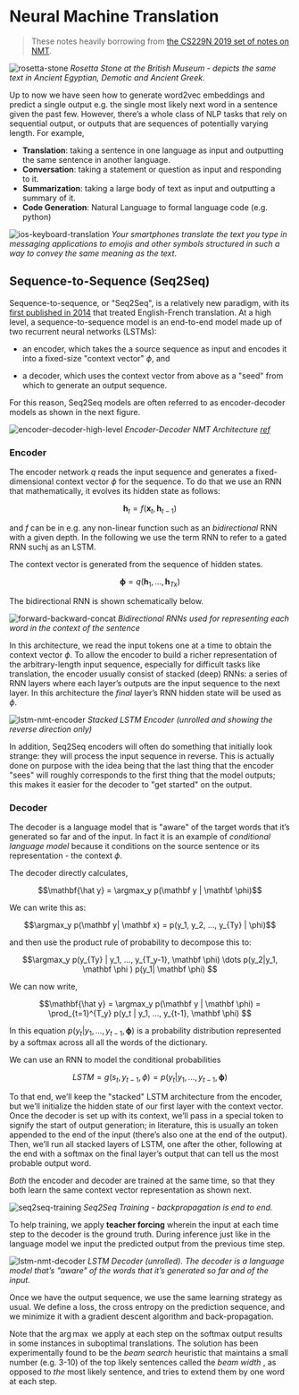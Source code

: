 # Neural Machine Translation

> These notes heavily borrowing from [the CS229N 2019 set of notes on NMT](https://web.stanford.edu/class/archive/cs/cs224n/cs224n.1194/readings/cs224n-2019-notes06-NMT_seq2seq_attention.pdf). 

![rosetta-stone](images/rosetta-stone.jpg)
*Rosetta Stone at the British Museum - depicts the same text in Ancient Egyptian, Demotic and Ancient Greek.*

Up to now we have seen how to generate word2vec embeddings and predict a single output e.g. the single most likely next word in a sentence given the past few. However, there’s a whole class of NLP tasks that rely on sequential output, or outputs that are sequences of potentially varying length. For example,

* **Translation**: taking a sentence in one language as input and outputting the same sentence in another language.
* **Conversation**: taking a statement or question as input and responding to it.
* **Summarization**: taking a large body of text as input and outputting a summary of it.
* **Code Generation**: Natural Language to formal language code (e.g. python)

![ios-keyboard-translation](images/ios-keyboard-translation.png)
*Your smartphones translate the text you type in messaging applications to emojis and other symbols structured in such a way to convey the same meaning as the text*. 

## Sequence-to-Sequence (Seq2Seq)  

Sequence-to-sequence, or "Seq2Seq", is a relatively new paradigm, with its [first published in 2014](https://arxiv.org/abs/1409.3215) that treated English-French translation. At a high level, a sequence-to-sequence model is an end-to-end model made up of two recurrent neural networks (LSTMs):

* an encoder, which takes the a source sequence as input and encodes it into a fixed-size "context vector" $\phi$, and

* a decoder, which uses the context vector from above as a "seed" from which to generate an output sequence.

For this reason, Seq2Seq models are often referred to as encoder-decoder models as shown in the next figure. 

![encoder-decoder-high-level](images/encoder-decoder-high-level.png)
*Encoder-Decoder NMT Architecture [ref](https://www.amazon.com/Natural-Language-Processing-PyTorch-Applications/dp/1491978236)*

### Encoder

The encoder network $q$ reads the input sequence and generates a fixed-dimensional context vector $\phi$ for the sequence. To do that we use an RNN that mathematically, it evolves its hidden state as follows:

$$\mathbf h_t = f(\mathbf x_t, \mathbf h_{t-1})$$

and $f$ can be in e.g. any non-linear function such as an _bidirectional_ RNN with a given depth. In the following we use the term RNN to refer to a gated RNN suchj as an LSTM.

The context vector is generated from the sequence of hidden states.  

$$\mathbf \phi = q(\mathbf h_1, ..., \mathbf h_{Tx})$$

The bidirectional RNN is shown schematically below. 

![forward-backward-concat](images/forward-backward-concat.png)
*Bidirectional RNNs used for representing each word in the context of the sentence*


In this architecture, we read the input tokens one at a time to obtain the context vector $\phi$. To allow the encoder to build a richer representation of the arbitrary-length input sequence, especially for difficult tasks like translation, the encoder usually consist of stacked (deep) RNNs: a series of RNN layers where each layer’s outputs are the input sequence to the next layer. In this architecture the _final_ layer’s RNN hidden state will be used as $\phi$.

![lstm-nmt-encoder](images/lstm-nmt-encoder.png)
*Stacked LSTM Encoder (unrolled and showing the reverse direction only)*

In addition, Seq2Seq encoders will often do something that initially look strange: they will process the input sequence in reverse. This is actually done on purpose with the idea being that the last thing that the encoder "sees" will roughly corresponds to the first thing that the model outputs; this makes it easier for the decoder to "get started" on the output. 

### Decoder

The decoder is a language model that is "aware" of the target words that it’s generated so far and of the input. In fact it is an example of _conditional language model_ because it conditions on the source sentence or its representation - the context $\phi$. 

The decoder directly calculates,

$$\mathbf{\hat y}   = \argmax_y p(\mathbf y | \mathbf \phi)$$

We can write this as:

$$\argmax_y p(\mathbf y| \mathbf x) = p(y_1, y_2, ..., y_{Ty} | \phi)$$

and then use the product rule of probability to decompose this to:

$$\argmax_y p(y_{Ty} | y_1, ..., y_{T_y-1}, \mathbf \phi)  \dots p(y_2|y_1, \mathbf \phi ) p(y_1| \mathbf \phi) $$

We can now write,

$$\mathbf{\hat y}   = \argmax_y p(\mathbf y | \mathbf \phi) = \prod_{t=1}^{T_y} p(y_t | y_1, ..., y_{t-1}, \mathbf \phi) $$

In this equation $p(y_t | y_1, ..., y_{t-1}, \mathbf \phi)$ is a probability distribution represented by a softmax across all all the words of the dictionary. 

We can use an RNN to model the conditional probabilities 

$$LSTM = g(s_t,  y_{t-1}, \phi ) = p(y_t | y_1, ..., y_{t-1}, \mathbf \phi) $$

To that end, we’ll keep the "stacked" LSTM architecture from the encoder, but we’ll initialize the hidden state of our first layer with the context vector. Once the decoder is set up with its context, we’ll pass in a special token to signify the start of output generation; in literature, this is usually an <SOS> token appended to the end of the input (there’s also one at the end of the output). Then, we’ll run all stacked layers of LSTM, one after the other, following at the end with a softmax on the final layer’s output that can tell us the most probable output word. 

_Both_ the encoder and decoder are trained at the same time, so that they both learn the same context vector representation as shown next. 

![seq2seq-training](images/seq2seq-training.png)
*Seq2Seq Training - backpropagation is end to end.*

To help training, we apply  **teacher forcing** wherein the input at each time step to the decoder is the ground truth. During inference just like in the language model we input the predicted output from the previous time step.  

![lstm-nmt-decoder](images/lstm-nmt-decoder.png)
*LSTM Decoder (unrolled). The decoder is a language model that’s "aware" of the words that it’s generated so far and of the input.*

Once we have the output sequence, we use the same learning strategy as usual. We define a loss, the cross entropy on the prediction sequence, and we minimize it with a gradient descent algorithm and back-propagation. 

Note that the $\arg \max$ we apply at each step on the softmax output results in some instances in suboptimal translations. The solution has been experimentally found to be the _beam search_ heuristic that maintains a small number (e.g. 3-10) of the top likely sentences called the _beam width_ , as opposed to _the_ most likely sentence, and tries to extend them by one word at each step. 
